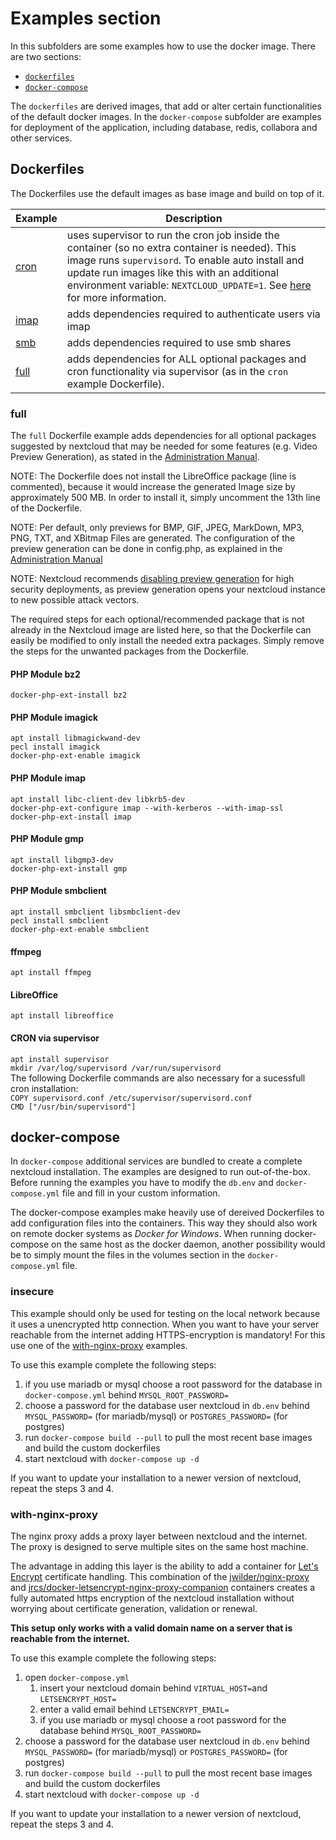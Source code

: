 # Examples section

In this subfolders are some examples how to use the docker image. There are two sections:

 * [`dockerfiles`](https://github.com/nextcloud/docker/tree/master/.examples/dockerfiles)
 * [`docker-compose`](https://github.com/nextcloud/docker/tree/master/.examples/docker-compose)

The `dockerfiles` are derived images, that add or alter certain functionalities of the default docker images. In the `docker-compose` subfolder are examples for deployment of the application, including database, redis, collabora and other services.

## Dockerfiles
The Dockerfiles use the default images as base image and build on top of it.


Example | Description
------- | -------
[cron](https://github.com/nextcloud/docker/tree/master/.examples/dockerfiles/cron) | uses supervisor to run the cron job inside the container (so no extra container is needed). This image runs `supervisord`. To enable auto install and update run images like this with an additional environment variable:  `NEXTCLOUD_UPDATE=1`. See [here](https://github.com/nextcloud/docker/blob/master/README.md#auto-configuration-via-environment-variables) for more information.
[imap](https://github.com/nextcloud/docker/tree/master/.examples/dockerfiles/imap) | adds dependencies required to authenticate users via imap
[smb](https://github.com/nextcloud/docker/tree/master/.examples/dockerfiles/smb) | adds dependencies required to use smb shares
[full](https://github.com/nextcloud/docker/tree/master/.examples/dockerfiles/full) | adds dependencies for ALL optional packages and cron functionality via supervisor (as in the `cron` example Dockerfile).

### full
The `full` Dockerfile example adds dependencies for all optional packages suggested by nextcloud that may be needed for some features (e.g. Video Preview Generation), as stated in the [Administration Manual](https://docs.nextcloud.com/server/12/admin_manual/installation/source_installation.html).

NOTE: The Dockerfile does not install the LibreOffice package (line is commented), because it would increase the generated Image size by approximately 500 MB. In order to install it, simply uncomment the 13th line of the Dockerfile.  

NOTE: Per default, only previews for BMP, GIF, JPEG, MarkDown, MP3, PNG, TXT, and XBitmap Files are generated. The configuration of the preview generation can be done in config.php, as explained in the [Administration Manual](https://docs.nextcloud.com/server/12/admin_manual/configuration_server/config_sample_php_parameters.html#previews)  

NOTE: Nextcloud recommends [disabling preview generation](https://docs.nextcloud.com/server/12/admin_manual/configuration_server/harden_server.html?highlight=enabledpreviewproviders#disable-preview-image-generation) for high security deployments, as preview generation opens your nextcloud instance to new possible attack vectors.  

The required steps for each optional/recommended package that is not already in the Nextcloud image are listed here, so that the Dockerfile can easily be modified to only install the needed extra packages. Simply remove the steps for the unwanted packages  from the Dockerfile.

#### PHP Module bz2
`docker-php-ext-install bz2`  

#### PHP Module imagick
`apt install libmagickwand-dev`  
`pecl install imagick`  
`docker-php-ext-enable imagick`  

#### PHP Module imap
`apt install libc-client-dev libkrb5-dev`  
`docker-php-ext-configure imap --with-kerberos --with-imap-ssl`  
`docker-php-ext-install imap`  

#### PHP Module gmp
`apt install libgmp3-dev`  
`docker-php-ext-install gmp`  

#### PHP Module smbclient
`apt install smbclient libsmbclient-dev`  
`pecl install smbclient`  
`docker-php-ext-enable smbclient`  

#### ffmpeg
`apt install ffmpeg`  

#### LibreOffice
`apt install libreoffice`  

#### CRON via supervisor
`apt install supervisor`  
`mkdir /var/log/supervisord /var/run/supervisord`  
The following Dockerfile commands are also necessary for a sucessfull cron installation:  
`COPY supervisord.conf /etc/supervisor/supervisord.conf`  
`CMD ["/usr/bin/supervisord"]`  



## docker-compose
In `docker-compose` additional services are bundled to create a complete nextcloud installation. The examples are designed to run out-of-the-box.
Before running the examples you have to modify the `db.env` and `docker-compose.yml` file and fill in your custom information.

The docker-compose examples make heavily use of dereived Dockerfiles to add configuration files into the containers. This way they should also work on remote docker systems as _Docker for Windows_. When running docker-compose on the same host as the docker daemon, another possibility would be to simply mount the files in the volumes section in the `docker-compose.yml` file.


### insecure
This example should only be used for testing on the local network because it uses a unencrypted http connection.
When you want to have your server reachable from the internet adding HTTPS-encryption is mandatory!
For this use one of the [with-nginx-proxy](#with-nginx-proxy) examples.

To use this example complete the following steps:

1. if you use mariadb or mysql choose a root password for the database in `docker-compose.yml` behind `MYSQL_ROOT_PASSWORD=`
2. choose a password for the database user nextcloud in `db.env` behind `MYSQL_PASSWORD=` (for mariadb/mysql) or `POSTGRES_PASSWORD=` (for postgres)
3. run `docker-compose build --pull` to pull the most recent base images and build the custom dockerfiles
4. start nextcloud with `docker-compose up -d`


If you want to update your installation to a newer version of nextcloud, repeat the steps 3 and 4.


### with-nginx-proxy
The nginx proxy adds a proxy layer between nextcloud and the internet. The proxy is designed to serve multiple sites on the same host machine.

The advantage in adding this layer is the ability to add a container for [Let's Encrypt](https://letsencrypt.org/) certificate handling.
This combination of the [jwilder/nginx-proxy](https://github.com/jwilder/nginx-proxy) and [jrcs/docker-letsencrypt-nginx-proxy-companion](https://github.com/JrCs/docker-letsencrypt-nginx-proxy-companion) containers creates a fully automated https encryption of the nextcloud installation without worrying about certificate generation, validation or renewal.

**This setup only works with a valid domain name on a server that is reachable from the internet.**

To use this example complete the following steps:

1. open `docker-compose.yml`
   1. insert your nextcloud domain behind `VIRTUAL_HOST=`and `LETSENCRYPT_HOST=`
   2. enter a valid email behind `LETSENCRYPT_EMAIL=`
   3. if you use mariadb or mysql choose a root password for the database behind `MYSQL_ROOT_PASSWORD=`
2. choose a password for the database user nextcloud in `db.env` behind `MYSQL_PASSWORD=` (for mariadb/mysql) or `POSTGRES_PASSWORD=` (for postgres)
3. run `docker-compose build --pull` to pull the most recent base images and build the custom dockerfiles
4. start nextcloud with `docker-compose up -d`


If you want to update your installation to a newer version of nextcloud, repeat the steps 3 and 4.
